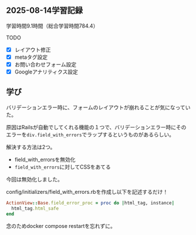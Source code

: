 ## 2025-08-14学習記録
学習時間9.1時間（総合学習時間784.4）

TODO
- [x] レイアウト修正
- [x] metaタグ設定
- [x] お問い合わせフォーム設定
- [x] Googleアナリティクス設定

## 学び
バリデーションエラー時に、フォームのレイアウトが崩れることが気になっていた。

原因はRailsが自動でしてくれる機能の１つで、バリデーションエラー時にそのエラーを`div.field_with_errors`でラップするというものがあるらしい。

解決する方法は2つ。

- field_with_errorsを無効化
- `field_with_errors`に対してCSSをあてる

今回は無効化しました。

config/initializers/field_with_errors.rbを作成し以下を記述するだけ！

```ruby
ActionView::Base.field_error_proc = proc do |html_tag, instance|
  html_tag.html_safe
end
```

念のためdocker compose restartを忘れずに。

